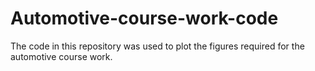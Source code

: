 # Automotive-course-work-code

The code in this repository was used to plot the figures required for the automotive course work. 
